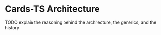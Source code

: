 # Cards-TS Architecture

TODO explain the reasoning behind the architecture, the generics, and the history